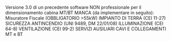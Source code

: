 Versione 3.0 di un precedente software NON professionale per il dimensionamento cabina MT/BT
MANCA (da implementare in seguito):
Misuratore Fiscale (OBBLIGATORIO >55kW)
IMPIANTO DI TERRA (CEI 11-27)
SICUREZZA ANTINCENDIO (UNI 9489, DM 22/01/08)
ILLUMINAZIONE (CEI 64-8)
VENTILAZIONE (CEI 99-2)
SERVIZI AUSILIARI
CAVI E COLLEGAMENTI MT e BT
